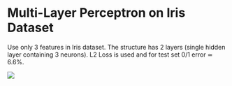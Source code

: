 # Multi-Layer Perceptron on Iris Dataset

Use only 3 features in Iris dataset. The structure has 2 layers (single hidden layer containing 3 neurons). L2 Loss is used and for test set 0/1 error $\simeq$ 6.6%.

![]("./1.png")